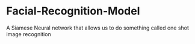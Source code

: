 # Facial-Recognition-Model
A Siamese Neural network that allows us to do something called one shot image recognition
